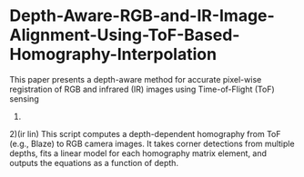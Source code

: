 # Depth-Aware-RGB-and-IR-Image-Alignment-Using-ToF-Based-Homography-Interpolation
This paper presents a depth-aware method for accurate pixel-wise registration of RGB and infrared (IR) images using Time-of-Flight (ToF) sensing


1)
2)(ir lin) This script computes a depth-dependent homography from ToF (e.g., Blaze) to RGB camera images.
It takes corner detections from multiple depths, fits a linear model for each homography matrix element,
and outputs the equations as a function of depth.
